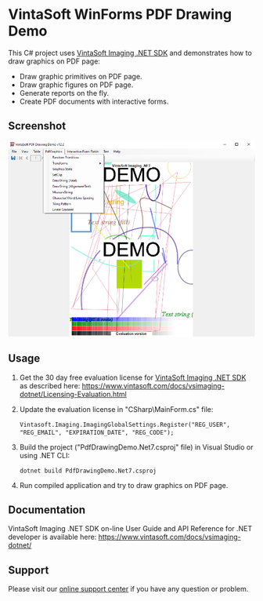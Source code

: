 # VintaSoft WinForms PDF Drawing Demo

This C# project uses <a href="https://www.vintasoft.com/vsimaging-dotnet-index.html">VintaSoft Imaging .NET SDK</a> and demonstrates how to draw graphics on PDF page:
* Draw graphic primitives on PDF page.
* Draw graphic figures on PDF page.
* Generate reports on the fly.
* Create PDF documents with interactive forms.


## Screenshot
<img src="vintasoft-pdf-drawing-demo.png" title="VintaSoft PDF Drawing Demo">


## Usage
1. Get the 30 day free evaluation license for <a href="https://www.vintasoft.com/vsimaging-dotnet-index.html" target="_blank">VintaSoft Imaging .NET SDK</a> as described here: <a href="https://www.vintasoft.com/docs/vsimaging-dotnet/Licensing-Evaluation.html" target="_blank">https://www.vintasoft.com/docs/vsimaging-dotnet/Licensing-Evaluation.html</a>

2. Update the evaluation license in "CSharp\MainForm.cs" file:
   ```
   Vintasoft.Imaging.ImagingGlobalSettings.Register("REG_USER", "REG_EMAIL", "EXPIRATION_DATE", "REG_CODE");
   ```

3. Build the project ("PdfDrawingDemo.Net7.csproj" file) in Visual Studio or using .NET CLI:
   ```
   dotnet build PdfDrawingDemo.Net7.csproj
   ```

4. Run compiled application and try to draw graphics on PDF page.


## Documentation
VintaSoft Imaging .NET SDK on-line User Guide and API Reference for .NET developer is available here: https://www.vintasoft.com/docs/vsimaging-dotnet/


## Support
Please visit our <a href="https://myaccount.vintasoft.com/">online support center</a> if you have any question or problem.
